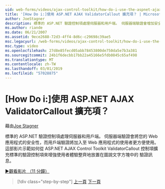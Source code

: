 ```yaml
---
uid: web-forms/videos/ajax-control-toolkit/how-do-i-use-the-aspnet-ajax-validatorcallout-extender
title: '[How Do i:]使用 ASP.NET AJAX ValidatorCallout 擴充項？ | Microsoft Docs'
author: JoeStagner
description: 標準的 ASP.NET 驗證控制項處理伺服器和用戶端。 伺服器端驗證會增加安全性的 Web 應用程式，而 c...
ms.author: riande
ms.date: 06/21/2007
ms.assetid: 9ece2688-72d3-4ff4-8d6c-c29698c39ae5
msc.legacyurl: /web-forms/videos/ajax-control-toolkit/how-do-i-use-the-aspnet-ajax-validatorcallout-extender
msc.type: video
ms.openlocfilehash: 27d8e85fecd05abb78453800de750da5e7b3a381
ms.sourcegitcommit: 24b1f6decbb17bb22a45166e5fdb0845c65af498
ms.translationtype: MT
ms.contentlocale: zh-TW
ms.lasthandoff: 03/01/2019
ms.locfileid: "57028875"
---
```

<a name="how-do-i-use-the-aspnet-ajax-validatorcallout-extender"></a>[How Do i:]使用 ASP.NET AJAX ValidatorCallout 擴充項？
====================
藉由[Joe Stagner](https://github.com/JoeStagner)

標準的 ASP.NET 驗證控制項處理伺服器和用戶端。 伺服器端驗證會將您的 Web 應用程式的安全性，而用戶端驗證將加入至 Web 應用程式的使用者更方便使用。 這部影片示範如何從 ASP.NET AJAX Control Toolkit ValidatorCallout 控制項擴充標準的驗證控制項來增強使用者體驗整齊地放置在圖說文字方塊中的 驗證訊息。

[&#9654;觀看影片 （11 分鐘）](https://channel9.msdn.com/Blogs/ASP-NET-Site-Videos/how-do-i-use-the-aspnet-ajax-validatorcallout-extender)

> [!div class="step-by-step"]
> [上一頁](how-do-i-use-the-numericupdown-extender-control.md)
> [下一頁](how-do-i-use-the-aspnet-ajax-resizablecontrol-extender.md)
